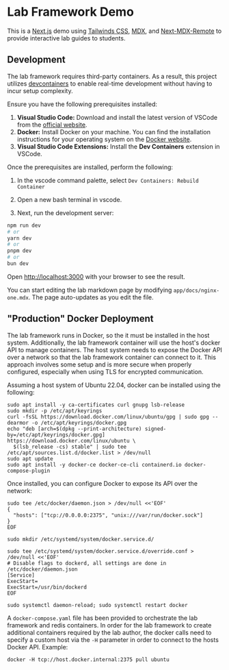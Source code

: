 # Lab Framework Demo

This is a [Next.js](https://nextjs.org/) demo using [Tailwinds CSS](https://tailwindcss.com/), [MDX](https://mdxjs.com/), and [Next-MDX-Remote](https://github.com/hashicorp/next-mdx-remote) to provide interactive lab guides to students.

## Development

The lab framework requires third-party containers. As a result, this project utilizes [devcontainers](https://code.visualstudio.com/docs/devcontainers/containers) to enable real-time development without having to incur setup complexity.

Ensure you have the following prerequisites installed:

1. **Visual Studio Code:** Download and install the latest version of VSCode from the [official website](https://code.visualstudio.com/).
1. **Docker:** Install Docker on your machine. You can find the installation instructions for your operating system on the [Docker website](https://docs.docker.com/get-docker/).
1. **Visual Studio Code Extensions:** Install the **Dev Containers** extension in VSCode.

Once the prerequisites are installed, perform the following:

1. In the vscode command palette, select `Dev Containers: Rebuild Container`

1. Open a new bash terminal in vscode.

1. Next, run the development server:

```bash
npm run dev
# or
yarn dev
# or
pnpm dev
# or
bun dev
```

Open [http://localhost:3000](http://localhost:3000) with your browser to see the result.

You can start editing the lab markdown page by modifying `app/docs/nginx-one.mdx`. The page auto-updates as you edit the file.

## "Production" Docker Deployment

The lab framework runs in Docker, so the it must be installed in the host system. Additionally, the lab framework container will use the host's docker API to manage containers. The host system needs to expose the Docker API over a network so that the lab framework container can connect to it. This approach involves some setup and is more secure when properly configured, especially when using TLS for encrypted communication.

Assuming a host system of Ubuntu 22.04, docker can be installed using the following:

```shell
sudo apt install -y ca-certificates curl gnupg lsb-release
sudo mkdir -p /etc/apt/keyrings
curl -fsSL https://download.docker.com/linux/ubuntu/gpg | sudo gpg --dearmor -o /etc/apt/keyrings/docker.gpg
echo "deb [arch=$(dpkg --print-architecture) signed-by=/etc/apt/keyrings/docker.gpg] https://download.docker.com/linux/ubuntu \
  $(lsb_release -cs) stable" | sudo tee /etc/apt/sources.list.d/docker.list > /dev/null
sudo apt update
sudo apt install -y docker-ce docker-ce-cli containerd.io docker-compose-plugin
```

Once installed, you can configure Docker to expose its API over the network:

```shell
sudo tee /etc/docker/daemon.json > /dev/null <<'EOF'
{
  "hosts": ["tcp://0.0.0.0:2375", "unix:///var/run/docker.sock"]
}
EOF

sudo mkdir /etc/systemd/system/docker.service.d/

sudo tee /etc/systemd/system/docker.service.d/override.conf > /dev/null <<'EOF'
# Disable flags to dockerd, all settings are done in /etc/docker/daemon.json
[Service]
ExecStart=
ExecStart=/usr/bin/dockerd
EOF

sudo systemctl daemon-reload; sudo systemctl restart docker

```

A `docker-compose.yaml` file has been provided to orchestrate the lab framework and redis containers. In order for the lab framework to create additional containers required by the lab author, the docker calls need to specify a custom host via the `-H` parameter in order to connect to the hosts Docker API. Example:

```shell
docker -H tcp://host.docker.internal:2375 pull ubuntu
```
